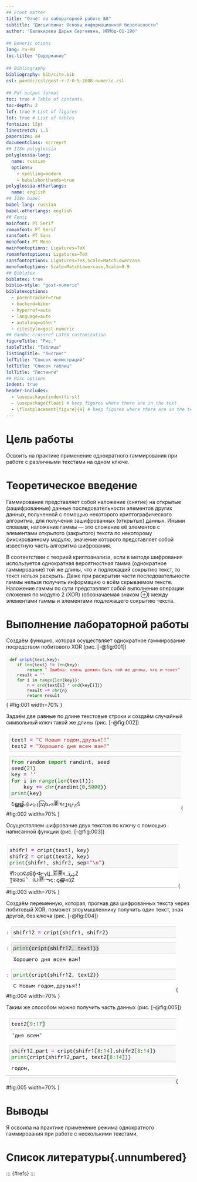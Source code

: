 ```yaml
---
## Front matter
title: "Отчёт по лабораторной работе №8"
subtitle: "Дисциплина: Основы информационной безопасности"
author: "Балакирева Дарья Сергеевна, НПМбд-01-19б"

## Generic otions
lang: ru-RU
toc-title: "Содержание"

## Bibliography
bibliography: bib/cite.bib
csl: pandoc/csl/gost-r-7-0-5-2008-numeric.csl

## Pdf output format
toc: true # Table of contents
toc-depth: 2
lof: true # List of figures
lot: true # List of tables
fontsize: 12pt
linestretch: 1.5
papersize: a4
documentclass: scrreprt
## I18n polyglossia
polyglossia-lang:
  name: russian
  options:
	- spelling=modern
	- babelshorthands=true
polyglossia-otherlangs:
  name: english
## I18n babel
babel-lang: russian
babel-otherlangs: english
## Fonts
mainfont: PT Serif
romanfont: PT Serif
sansfont: PT Sans
monofont: PT Mono
mainfontoptions: Ligatures=TeX
romanfontoptions: Ligatures=TeX
sansfontoptions: Ligatures=TeX,Scale=MatchLowercase
monofontoptions: Scale=MatchLowercase,Scale=0.9
## Biblatex
biblatex: true
biblio-style: "gost-numeric"
biblatexoptions:
  - parentracker=true
  - backend=biber
  - hyperref=auto
  - language=auto
  - autolang=other*
  - citestyle=gost-numeric
## Pandoc-crossref LaTeX customization
figureTitle: "Рис."
tableTitle: "Таблица"
listingTitle: "Листинг"
lofTitle: "Список иллюстраций"
lotTitle: "Список таблиц"
lolTitle: "Листинги"
## Misc options
indent: true
header-includes:
  - \usepackage{indentfirst}
  - \usepackage{float} # keep figures where there are in the text
  - \floatplacement{figure}{H} # keep figures where there are in the text
---
```


# Цель работы

Освоить на практике применение однократного гаммирования при работе с различными текстами на одном ключе.

# Теоретическое введение

Гаммирование представляет собой наложение (снятие) на открытые (зашифрованные) данные последовательности элементов других данных, полученной с помощью некоторого криптографического алгоритма, для получения зашифрованных (открытых) данных. Иными словами, наложение
гаммы — это сложение её элементов с элементами открытого (закрытого)
текста по некоторому фиксированному модулю, значение которого представляет собой известную часть алгоритма шифрования.

В соответствии с теорией криптоанализа, если в методе шифрования используется однократная вероятностная гамма (однократное гаммирование)
той же длины, что и подлежащий сокрытию текст, то текст нельзя раскрыть.
Даже при раскрытии части последовательности гаммы нельзя получить информацию о всём скрываемом тексте.
Наложение гаммы по сути представляет собой выполнение операции
сложения по модулю 2 (XOR) (обозначаемая знаком ⊕) между элементами
гаммы и элементами подлежащего сокрытию текста.

# Выполнение лабораторной работы

Cоздаём функцию, которая осуществляет однократное гаммирование посредством побитового XOR (рис. [-@fig:001])

![Функция шифрования](image/1.jpg){ #fig:001 width=70% }

Задаём две равные по длине текстовые строки и создаём случайный символьный ключ такой же длины (рис. [-@fig:002])

![Исходные данные](image/2.jpg){ #fig:002 width=70% }

Осуществляем шифрование двух текстов по ключу с помощью написанной функции (рис. [-@fig:003])

![Шифрование данных](image/3.jpg){ #fig:003 width=70% }

Создаём переменную, которая, прогнав два шифрованных текста через побитовый XOR, поможет злоумышленнику
получить один текст, зная другой, без ключа (рис. [-@fig:004])

![Получение данных без ключа](image/4.jpg){ #fig:004 width=70% }

Таким же способом можно получить часть данных (рис. [-@fig:005])

![Получение части данных](image/5.jpg){ #fig:005 width=70% }

# Выводы

Я освоила на практике применение режима однократного гаммирования при работе с несколькими текстами.

# Список литературы{.unnumbered}

::: {#refs}
:::
